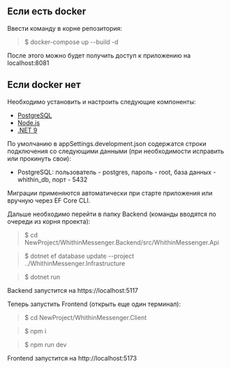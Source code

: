 ## Если есть docker

Ввести команду в корне репозитория:

> $ docker-compose up --build -d

После этого можно будет получить доступ к приложению на localhost:8081

## Если docker нет

Необходимо установить и настроить следующие компоненты:

- [PostgreSQL](https://www.postgresql.org/download/)
- [Node.js](https://nodejs.org/en/download)
- [.NET 9](https://dotnet.microsoft.com/en-us/download)


По умолчанию в appSettings.development.json содержатся строки подключения со следующими данными (при необходимости исправить или прокинуть свои):

- PostgreSQL: пользователь - postgres, пароль - root, база данных - whithin_db, порт - 5432

Миграции применяются автоматически при старте приложения или вручную через EF Core CLI.

Дальше необходимо перейти в папку Backend (команды вводятся по очереди из корня проекта):

> $ cd NewProject/WhithinMessenger.Backend/src/WhithinMessenger.Api

> $ dotnet ef database update --project ../WhithinMessenger.Infrastructure

> $ dotnet run

Backend запустится на https://localhost:5117

Теперь запустить Frontend (открыть еще один терминал):

> $ cd NewProject/WhithinMessenger.Client

> $ npm i

> $ npm run dev

Frontend запустится на http://localhost:5173
